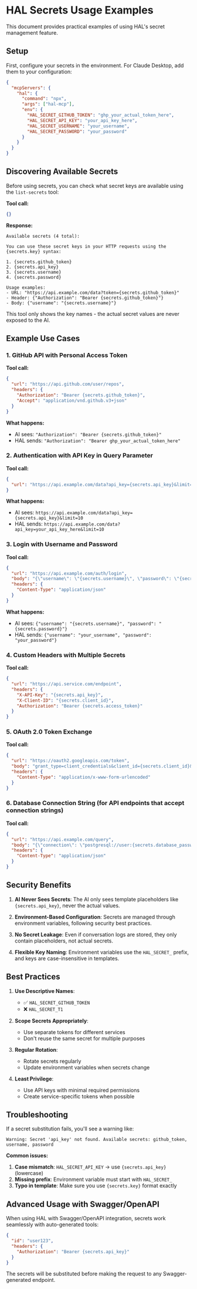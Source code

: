 # HAL Secrets Usage Examples

This document provides practical examples of using HAL's secret management feature.

## Setup

First, configure your secrets in the environment. For Claude Desktop, add them to your configuration:

```json
{
  "mcpServers": {
    "hal": {
      "command": "npx",
      "args": ["hal-mcp"],
      "env": {
        "HAL_SECRET_GITHUB_TOKEN": "ghp_your_actual_token_here",
        "HAL_SECRET_API_KEY": "your_api_key_here",
        "HAL_SECRET_USERNAME": "your_username",
        "HAL_SECRET_PASSWORD": "your_password"
      }
    }
  }
}
```

## Discovering Available Secrets

Before using secrets, you can check what secret keys are available using the `list-secrets` tool:

**Tool call:**

```json
{}
```

**Response:**

```
Available secrets (4 total):

You can use these secret keys in your HTTP requests using the {secrets.key} syntax:

1. {secrets.github_token}
2. {secrets.api_key}
3. {secrets.username}
4. {secrets.password}

Usage examples:
- URL: "https://api.example.com/data?token={secrets.github_token}"
- Header: {"Authorization": "Bearer {secrets.github_token}"}
- Body: {"username": "{secrets.username}"}
```

This tool only shows the key names - the actual secret values are never exposed to the AI.

## Example Use Cases

### 1. GitHub API with Personal Access Token

**Tool call:**

```json
{
  "url": "https://api.github.com/user/repos",
  "headers": {
    "Authorization": "Bearer {secrets.github_token}",
    "Accept": "application/vnd.github.v3+json"
  }
}
```

**What happens:**

- AI sees: `"Authorization": "Bearer {secrets.github_token}"`
- HAL sends: `"Authorization": "Bearer ghp_your_actual_token_here"`

### 2. Authentication with API Key in Query Parameter

**Tool call:**

```json
{
  "url": "https://api.example.com/data?api_key={secrets.api_key}&limit=10"
}
```

**What happens:**

- AI sees: `https://api.example.com/data?api_key={secrets.api_key}&limit=10`
- HAL sends: `https://api.example.com/data?api_key=your_api_key_here&limit=10`

### 3. Login with Username and Password

**Tool call:**

```json
{
  "url": "https://api.example.com/auth/login",
  "body": "{\"username\": \"{secrets.username}\", \"password\": \"{secrets.password}\"}",
  "headers": {
    "Content-Type": "application/json"
  }
}
```

**What happens:**

- AI sees: `{"username": "{secrets.username}", "password": "{secrets.password}"}`
- HAL sends: `{"username": "your_username", "password": "your_password"}`

### 4. Custom Headers with Multiple Secrets

**Tool call:**

```json
{
  "url": "https://api.service.com/endpoint",
  "headers": {
    "X-API-Key": "{secrets.api_key}",
    "X-Client-ID": "{secrets.client_id}",
    "Authorization": "Bearer {secrets.access_token}"
  }
}
```

### 5. OAuth 2.0 Token Exchange

**Tool call:**

```json
{
  "url": "https://oauth2.googleapis.com/token",
  "body": "grant_type=client_credentials&client_id={secrets.client_id}&client_secret={secrets.client_secret}",
  "headers": {
    "Content-Type": "application/x-www-form-urlencoded"
  }
}
```

### 6. Database Connection String (for API endpoints that accept connection strings)

**Tool call:**

```json
{
  "url": "https://api.example.com/query",
  "body": "{\"connection\": \"postgresql://user:{secrets.database_password}@localhost:5432/mydb\", \"query\": \"SELECT * FROM users\"}",
  "headers": {
    "Content-Type": "application/json"
  }
}
```

## Security Benefits

1. **AI Never Sees Secrets**: The AI only sees template placeholders like `{secrets.api_key}`, never the actual values.

2. **Environment-Based Configuration**: Secrets are managed through environment variables, following security best practices.

3. **No Secret Leakage**: Even if conversation logs are stored, they only contain placeholders, not actual secrets.

4. **Flexible Key Naming**: Environment variables use the `HAL_SECRET_` prefix, and keys are case-insensitive in templates.

## Best Practices

1. **Use Descriptive Names**:

   - ✅ `HAL_SECRET_GITHUB_TOKEN`
   - ❌ `HAL_SECRET_T1`

2. **Scope Secrets Appropriately**:

   - Use separate tokens for different services
   - Don't reuse the same secret for multiple purposes

3. **Regular Rotation**:

   - Rotate secrets regularly
   - Update environment variables when secrets change

4. **Least Privilege**:
   - Use API keys with minimal required permissions
   - Create service-specific tokens when possible

## Troubleshooting

If a secret substitution fails, you'll see a warning like:

```
Warning: Secret 'api_key' not found. Available secrets: github_token, username, password
```

**Common issues:**

1. **Case mismatch**: `HAL_SECRET_API_KEY` → use `{secrets.api_key}` (lowercase)
2. **Missing prefix**: Environment variable must start with `HAL_SECRET_`
3. **Typo in template**: Make sure you use `{secrets.key}` format exactly

## Advanced Usage with Swagger/OpenAPI

When using HAL with Swagger/OpenAPI integration, secrets work seamlessly with auto-generated tools:

```json
{
  "id": "user123",
  "headers": {
    "Authorization": "Bearer {secrets.api_key}"
  }
}
```

The secrets will be substituted before making the request to any Swagger-generated endpoint.
